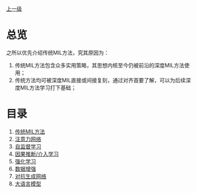 [上一级](TheoriesREADME.md)

# 总览
之所以优先介绍传统MIL方法，究其原因为：
1. 传统MIL方法包含众多实用策略，其思想内核至今仍被前沿的深度MIL方法使用；
2. 传统方法均可被深度MIL直接或间接复刻，通过对齐首要了解，可以为后续深度MIL方法学习打下基础；

# 目录
1. [传统MIL方法](Theories/Traditional.md) 
2. [注意力网络](Theories/Attention.md)
3. [自监督学习](Theories/SelfSupervised.md)
4. [因果推断/介入学习](Theories/CausalInference.md)
5. [强化学习](Theories/ReinforcementLearning.md)
6. [数据增强](Theories/DataEnhancement.md)
7. [对抗生成网络](Theories/GAN.md)
8. [大语言模型](Theories/LLM.md)

